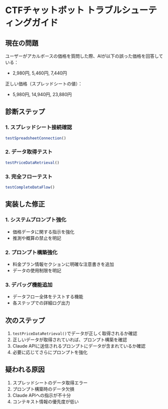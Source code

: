 # CTFチャットボット トラブルシューティングガイド

## 現在の問題

ユーザーがアカルボースの価格を質問した際、AIが以下の誤った価格を回答している：
- 2,980円, 5,460円, 7,440円

正しい価格（スプレッドシートの値）：
- 5,980円, 14,940円, 23,880円

## 診断ステップ

### 1. スプレッドシート接続確認
```javascript
testSpreadsheetConnection()
```

### 2. データ取得テスト
```javascript
testPriceDataRetrieval()
```

### 3. 完全フローテスト
```javascript
testCompleteDataFlow()
```

## 実装した修正

### 1. システムプロンプト強化
- 価格データに関する指示を強化
- 推測や概算の禁止を明記

### 2. プロンプト構築強化
- 料金プラン情報セクションに明確な注意書きを追加
- データの使用制限を明記

### 3. デバッグ機能追加
- データフロー全体をテストする機能
- 各ステップでの詳細ログ出力

## 次のステップ

1. `testPriceDataRetrieval()`でデータが正しく取得されるか確認
2. 正しいデータが取得されていれば、プロンプト構築を確認
3. Claude APIに送信されるプロンプトにデータが含まれているか確認
4. 必要に応じてさらにプロンプトを強化

## 疑われる原因

1. スプレッドシートのデータ取得エラー
2. プロンプト構築時のデータ欠損
3. Claude APIへの指示が不十分
4. コンテキスト情報の優先度が低い